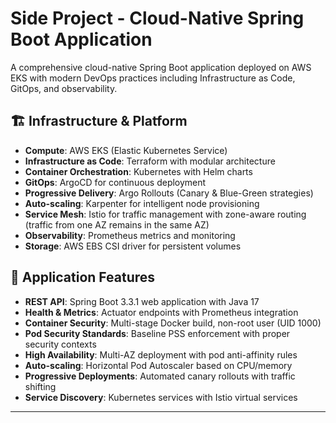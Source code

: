 # Side Project - Cloud-Native Spring Boot Application

A comprehensive cloud-native Spring Boot application deployed on AWS EKS with modern DevOps practices including Infrastructure as Code, GitOps, and observability.

## 🏗️ Infrastructure & Platform

- **Compute**: AWS EKS (Elastic Kubernetes Service)
- **Infrastructure as Code**: Terraform with modular architecture
- **Container Orchestration**: Kubernetes with Helm charts
- **GitOps**: ArgoCD for continuous deployment
- **Progressive Delivery**: Argo Rollouts (Canary & Blue-Green strategies)
- **Auto-scaling**: Karpenter for intelligent node provisioning
- **Service Mesh**: Istio for traffic management with zone-aware routing (traffic from one AZ remains in the same AZ)
- **Observability**: Prometheus metrics and monitoring
- **Storage**: AWS EBS CSI driver for persistent volumes

## 🚀 Application Features

- **REST API**: Spring Boot 3.3.1 web application with Java 17
- **Health & Metrics**: Actuator endpoints with Prometheus integration
- **Container Security**: Multi-stage Docker build, non-root user (UID 1000)
- **Pod Security Standards**: Baseline PSS enforcement with proper security contexts
- **High Availability**: Multi-AZ deployment with pod anti-affinity rules
- **Auto-scaling**: Horizontal Pod Autoscaler based on CPU/memory
- **Progressive Deployments**: Automated canary rollouts with traffic shifting
- **Service Discovery**: Kubernetes services with Istio virtual services
---
